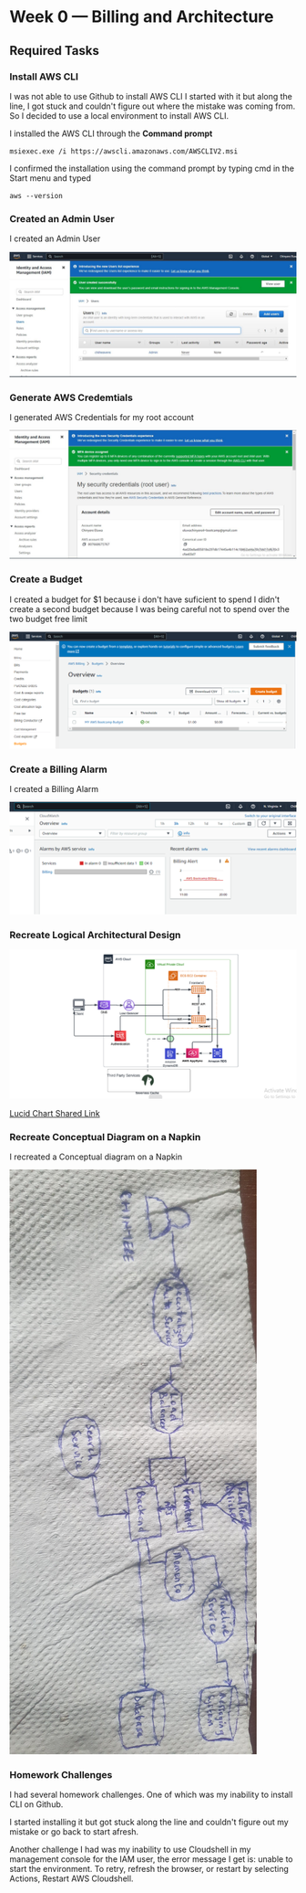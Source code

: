 # Week 0 — Billing and Architecture

## Required Tasks

### Install AWS CLI

I was not able to use Github to install AWS CLI 
I started with it but along the line, I got stuck and couldn't figure out where the mistake was coming from.
So I decided to use a local environment to install AWS CLI.

I installed the AWS CLI through the **Command prompt**
```
msiexec.exe /i https://awscli.amazonaws.com/AWSCLIV2.msi

```
I confirmed the installation using the command prompt by typing cmd in the Start menu and typed 
```
aws --version
```

### Created an Admin User

I created an Admin User

![Image of Admin User created](assets/IAM.JPG)

### Generate AWS Credemtials

I generated AWS Credentials for my root account

![Image of AWS Credentials generated](assets/MFA.JPG)

### Create a Budget

I created a budget for $1 because i don't have suficient to spend
I didn't create a second budget because I was being careful not to spend over the two budget free limit

![Image of budget created](assets/Create-a-Budget.PNG)

### Create a Billing Alarm

I created a Billing Alarm

![Image of billing alarm](assets/AWS-Billing-Alarm-created.PNG)

### Recreate Logical Architectural Design

![Logical Architectural Diagram](assets/Cruddur-Conceptual-Diagram.PNG)

[Lucid Chart Shared Link](https://lucid.app/lucidchart/ba316896-b76f-4c55-8286-cc4ebb656e8a/edit?viewport_loc=-83%2C-2%2C1874%2C876%2C0_0&invitationId=inv_4598a208-bd60-490b-ba3f-5e5f318b1ec2)

### Recreate Conceptual Diagram on a Napkin

I recreated a Conceptual diagram on a Napkin

![Image of Conceptual Diagram on a Napkin](assets/Napkin.jpg)

### Homework Challenges

I had several homework challenges. One of which was my inability to install CLI on Github.

I started installing it but got stuck along the line and couldn't figure out my mistake or go back to start afresh.

Another challenge I had was my inability to use Cloudshell in my management console for the IAM user, the error message I get is: unable to start the environment. To retry, refresh the browser, or restart by selecting Actions, Restart AWS Cloudshell. 


